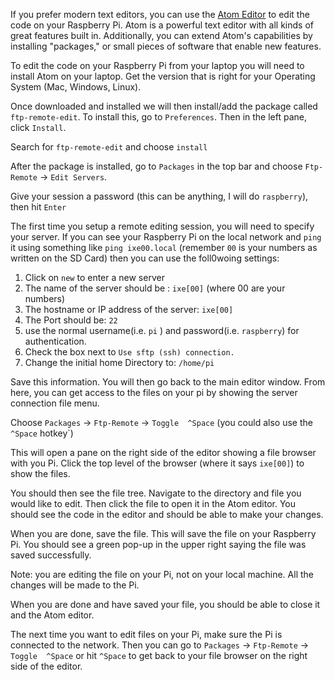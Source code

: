 If you prefer modern text editors, you can use the [Atom Editor](https://atom.io) to edit the code on your Raspberry Pi. Atom is a powerful text editor with all kinds of great features built in. Additionally, you can extend Atom's capabilities by installing "packages," or small pieces of software that enable new features.

To edit the code on your Raspberry Pi from your laptop you will need to install Atom on your laptop. Get the version that is right for your Operating System (Mac, Windows, Linux).

Once downloaded and installed we will then install/add the package called `ftp-remote-edit`. To install this, go to `Preferences`. Then in the left pane, click `Install`.

Search for `ftp-remote-edit` and choose `install`

After the package is installed, go to `Packages` in the top bar and choose `Ftp-Remote` -> `Edit Servers`.

Give your session a password (this can be anything, I will do `raspberry`), then hit `Enter`

The first time you setup a remote editing session, you will need to specify your server. If you can see your Raspberry Pi on the local network and `ping` it using something like `ping ixe00.local` (remember `00` is your numbers as written on the SD Card) then you can use the foll0woing settings:

1. Click on ```new``` to enter a new server
1. The name of the server should be : `ixe[00]` (where 00 are your numbers)
1. The hostname or IP address of the server: `ixe[00]`
1. The Port should be: `22`
1. use the normal username(i.e. `pi` ) and password(i.e. `raspberry`) for authentication.
1. Check the box next to `Use sftp (ssh) connection.`
1. Change the initial home Directory to: `/home/pi`

Save this information. You will then go back to the main editor window. From here, you can get access to the files on your pi by showing the server connection file menu.

Choose `Packages` -> `Ftp-Remote` -> `Toggle  ^Space` (you could also use the `^Space` hotkey`)

This will open a pane on the right side of the editor showing a file browser with you Pi. Click the top level of the browser (where it says `ixe[00]`) to show the files.

You should then see the file tree. Navigate to the directory and file you would like to edit. Then click the file to open it in the Atom editor. You should see the code in the editor and should be able to make your changes.

When you are done, save the file. This will save the file on your Raspberry Pi. You should see a green pop-up in the upper right saying the file was saved successfully.

Note: you are editing the file on your Pi, not on your local machine. All the changes will be made to the Pi.

When you are done and have saved your file, you should be able to close it and the Atom editor.

The next time you want to edit files on your Pi, make sure the Pi is connected to the network. Then you can go to `Packages` -> `Ftp-Remote` -> `Toggle  ^Space` or hit `^Space` to get back to your file browser on the right side of the editor. 

